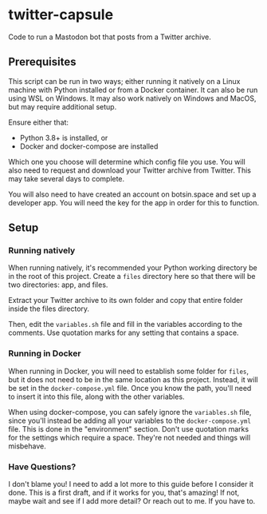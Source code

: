 # twitter-capsule
Code to run a Mastodon bot that posts from a Twitter archive.

## Prerequisites

This script can be run in two ways; either running it natively on a Linux machine
with Python installed or from a Docker container. It can also be run using WSL on
Windows. It may also work natively on Windows and MacOS, but may require
additional setup.

Ensure either that:

* Python 3.8+ is installed, or
* Docker and docker-compose are installed

Which one you choose will determine which config file you use. You will also
need to request and download your Twitter archive from Twitter. This may take
several days to complete.

You will also need to have created an account on botsin.space and set up a
developer app. You will need the key for the app in order for this to function.

## Setup

### Running natively

When running natively, it's recommended your Python working directory be in the
root of this project. Create a `files` directory here so that there will be two
directories: app, and files.

Extract your Twitter archive to its own folder and copy that entire folder
inside the files directory.

Then, edit the `variables.sh` file and fill in the variables according to the
comments. Use quotation marks for any setting that contains a space.

### Running in Docker

When running in Docker, you will need to establish some folder for `files`, but
it does not need to be in the same location as this project. Instead, it will
be set in the `docker-compose.yml` file. Once you know the path, you'll need to
insert it into this file, along with the other variables.

When using docker-compose, you can safely ignore the `variables.sh` file, since
you'll instead be adding all your variables to the `docker-compose.yml` file.
This is done in the "environment" section. Don't use quotation marks for the
settings which require a space. They're not needed and things will misbehave.

### Have Questions?

I don't blame you! I need to add a lot more to this guide before I consider it
done. This is a first draft, and if it works for you, that's amazing! If not,
maybe wait and see if I add more detail? Or reach out to me. If you have to.